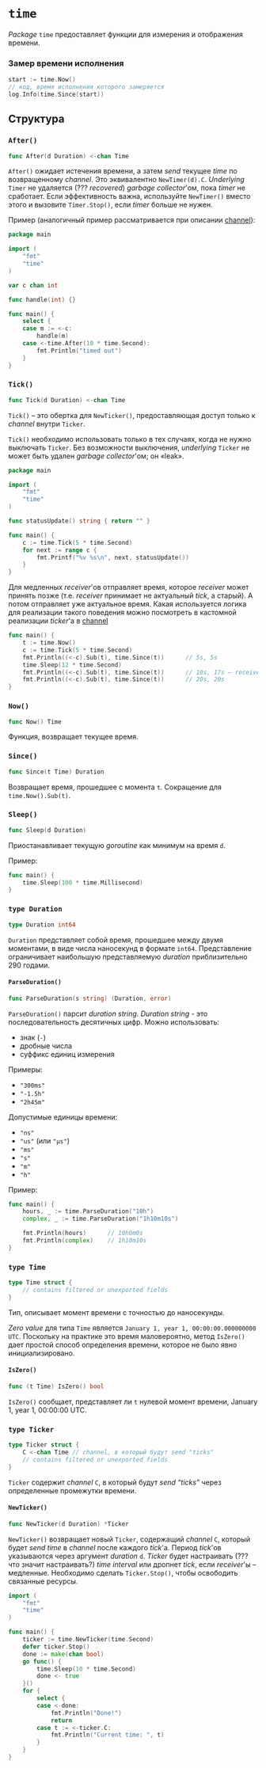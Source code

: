 # `time`

*Package* `time` предоставляет функции для измерения и отображения времени.

### Замер времени исполнения

```go
start := time.Now()
// код, время исполнения которого замеряется
log.Info(time.Since(start))
```



## Структура

### `After()`

```go
func After(d Duration) <-chan Time
```

`After()` ожидает истечения времени, а затем *send* текущее *time* по возвращенному *channel*. Это эквивалентно `NewTimer(d).C`. *Underlying* `Timer`  не удаляется (??? *recovered*) *garbage collector*'ом, пока *timer* не сработает. Если эффективность важна, используйте `NewTimer()` вместо этого и вызовите `Timer.Stop()`, если *timer* больше не нужен.

Пример (аналогичный пример рассматривается при описании [channel](../types/channel.md#timeout)):

```go
package main

import (
	"fmt"
	"time"
)

var c chan int

func handle(int) {}

func main() {
	select {
	case m := <-c:
		handle(m)
	case <-time.After(10 * time.Second):
		fmt.Println("timed out")
	}
}
```

### `Tick()`

```go
func Tick(d Duration) <-chan Time
```

`Tick()` – это обертка для `NewTicker()`, предоставляющая доступ только к *channel* внутри `Ticker`. 

`Tick()` необходимо использовать только в тех случаях, когда не нужно выключать `Ticker`. Без возможности выключения, *underlying* `Ticker` не может быть удален *garbage collector*'ом; он «leak». 

```go
package main

import (
	"fmt"
	"time"
)

func statusUpdate() string { return "" }

func main() {
	c := time.Tick(5 * time.Second)
	for next := range c {
		fmt.Printf("%v %s\n", next, statusUpdate())
	}
}
```

Для медленных *receiver*'ов отправляет время, которое *receiver* может принять позже (т.е. *receiver* принимает не актуальный *tick*, а старый). А потом отправляет уже актуальное время. Какая используется логика для реализации такого поведения можно посмотреть в кастомной реализации *ticker*'а в [channel](../types/channel.md#ticker)

```go
func main() {
	t := time.Now()
	c := time.Tick(5 * time.Second)
	fmt.Println((<-c).Sub(t), time.Since(t))      // 5s, 5s
	time.Sleep(12 * time.Second)
	fmt.Println((<-c).Sub(t), time.Since(t))      // 10s, 17s – receive старый tick, который произошел в 10s
	fmt.Println((<-c).Sub(t), time.Since(t))      // 20s, 20s
}
```







### `Now()`

```go
func Now() Time
```

Функция, возвращает текущее время.

### `Since()`

```go
func Since(t Time) Duration
```

Возвращает время, прошедшее с момента `t`. Сокращение для `time.Now().Sub(t)`.





### `Sleep()`

```go
func Sleep(d Duration)
```

Приостанавливает текущую *goroutine* как минимум на время `d`.

Пример:

```go
func main() {
	time.Sleep(100 * time.Millisecond)
}
```



### `type Duration`

```go
type Duration int64
```

`Duration` представляет собой время, прошедшее между двумя моментами, в виде числа наносекунд в формате `int64`. Представление ограничивает наибольшую представляемую *duration* приблизительно 290 годами.



#### `ParseDuration()`

```go
func ParseDuration(s string) (Duration, error)
```

`ParseDuration()` парсит *duration string*.  *Duration string* - это последовательность десятичных цифр. Можно использовать:

- знак (`-`)
- дробные числа
- суффикс единиц измерения

Примеры:

- `"300ms"`
- `"-1.5h"`
- `"2h45m"`

Допустимые единицы времени: 

- `"ns"`
- `"us"` (или `"µs"`)
- `"ms"`
- `"s"`
- `"m"`
- `"h"`

Пример:

```go
func main() {
	hours, _ := time.ParseDuration("10h")
	complex, _ := time.ParseDuration("1h10m10s")

	fmt.Println(hours)		// 10h0m0s
	fmt.Println(complex)	// 1h10m10s
}
```







### `type Time`

```go
type Time struct {
	// contains filtered or unexported fields
}
```

Тип, описывает момент времени с точностью до наносекунды.

*Zero value* для типа `Time` является `January 1, year 1, 00:00:00.000000000 UTC`. Поскольку на практике это время маловероятно, метод `IsZero()` дает простой способ определения времени, которое не было явно инициализировано.

#### `IsZero()`

```go
func (t Time) IsZero() bool
```

`IsZero()` сообщает, представляет ли `t` нулевой момент времени, January 1, year 1, 00:00:00 UTC.



### `type Ticker`

```go
type Ticker struct {
	C <-chan Time // channel, в который будут send "ticks"
	// contains filtered or unexported fields
}
```

`Ticker` содержит *channel* `С`, в который будут *send “ticks”* через определенные промежутки времени.

#### `NewTicker()`

```go
func NewTicker(d Duration) *Ticker
```

`NewTicker()` возвращает новый `Ticker`, содержащий *channel* `C`, который будет *send time* в *channel* после каждого *tick*'а. Период *tick*'ов указываются через аргумент *duration* `d`. *Ticker* будет настраивать (??? что значит настраивать?) *time interval*  или дропнет *tick*, если *receiver*'ы – медленные. Необходимо сделать `Ticker.Stop()`, чтобы освободить связанные ресурсы.

```go
import (
	"fmt"
	"time"
)

func main() {
	ticker := time.NewTicker(time.Second)
	defer ticker.Stop()
	done := make(chan bool)
	go func() {
		time.Sleep(10 * time.Second)
		done <- true
	}()
	for {
		select {
		case <-done:
			fmt.Println("Done!")
			return
		case t := <-ticker.C:
			fmt.Println("Current time: ", t)
		}
	}
}
```



